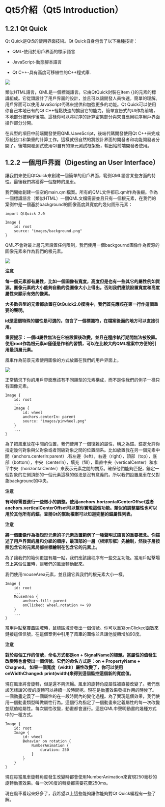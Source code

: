 # Qt5介紹（Qt5 Introduction）

## 1.2.1 Qt Quick

Qt Quick是Qt5的使用界面技術。Qt Quick自身包含了以下幾種技術：

* QML-使用於用戶界面的標示語言

* JavaScript-動態腳本語言

* Qt C++-具有高度可移植性的C++程式庫.

![](http://qmlbook.org/_images/qt5_overview.png)

類似HTML語言，QML是一個標識語言。它由QtQuick封裝在Item {}的元素的標識組成。它從頭設計了用戶界面的設計，並且可以讓開發人員快速，簡單的理解。用戶界面可以使用JavaScript代碼來提供和加強更多的功能。Qt Quick可以使用你自己本地已有的Qt C++輕鬆快速的擴展它的能力。簡單宣告式的UI作為前端，本地部分被稱作後端。這樣你可以將程序的計算密集部分與來自應用程序用戶界面操作部分分開。

在典型的項目中前端開發使用QML/JaveScript，後端代碼開發使用Qt C++來完成系統接口和繁重的計算工作。這樣就很自然的將設計界面的開發者和功能開發者分開了。後端開發測試使用Qt自有的單元測試框架後，輸出給前端開發者使用。

## 1.2.2 一個用戶界面（Digesting an User Interface）

讓我們來使用QtQuick來創建一個簡單的用戶界面，範例QML語言某些方面的特性。最後我們將獲得一個旋轉的風車。

我們開始創建一個空的main.qml檔案。所有的QML文件都已.qml作為後綴。作為一個標識語言（類似HTML）一個QML文檔需要並且只有一個根元素，在我們的案例中是一個基於background的圖像高度與寬度的幾何圖形元素：

```
import QtQuick 2.0

Image {
    id: root
    source: "images/background.png"
}
```

QML不會對最上層元素設置任何限制，我們使用一個backgournd圖像作為資源的圖像元素來作為我們的根元素。

![](http://qmlbook.org/_images/background.png)

**注意**

**每一個元素都有屬性，比如一個圖像有寬度，高度但是也有一些其它的屬性例如資源。圖像元素的大小能夠自動的從圖像大小上得出。否則我們應該設置寬度和高度屬性來顯示有效的像素。**

**大多數典型的元素都放置在QtQuick2.0模塊中，我們首先應該在第一行作這個重要的聲明。**

**id是這個特殊的屬性是可選的，包含了一個標識符，在檔案後面的地方可以直接引用。**

**重要提示：一個id屬性無法在它被設置後改變，並且在程序執行期間無法被設置。使用root作為根元素id僅僅是作者的習慣，可以在比較大的QML檔案中方便的引用最頂層元素。**

風車作為前景元素使用圖像的方式放置在我們的用戶界面上。

![](http://qmlbook.org/_images/pinwheel.png)

正常情況下你的用戶界面應該有不同類型的元素構成，而不是像我們的例子一樣只有圖像元素。

```
Image {
    id: root
    ...
    Image {
        id: wheel
        anchors.centerIn: parent
        source: "images/pinwheel.png"
    }
    ...
}
```

為了把風車放在中間的位置，我們使用了一個復雜的屬性，稱之為錨。錨定允許你指定幾何對象與父對象或者同級對象之間的位置關系。比如放置我在另一個元素中間（anchors.centerIn:parent）.有左邊（left），右邊（right），頂部（top），底部（bottom），中央（centerIn），填充（fill），垂直中央（verticalCenter）和水平中央（horizontalCenter）來表示元素之間的關系。確保他們能夠匹配，錨定一個對象的左側頂部的一個元素這樣的做法是沒有意義的。所以我們設置風車在父對象background的中央。

**注意**

**有時你需要進行一些微小的調整。使用anchors.horizontalCenterOffset或者anchors.verticalCenterOffset可以幫你實現這個功能。類似的調整屬性也可以用於其他所有的錨。查閱Qt的幫助檔案可以知道完整的錨屬性列表。**

**注意**

**將一個圖像作為根矩形元素的子元素放置範例了一種聲明式語言的重要概念。你描述了用戶界面的層和分組的順序，最頂部的一層（根矩形框）先繪制，然後子層按照包含它的元素局部坐標繪制在包含它的元素上。**

為了讓我們的範例更加有趣一點，我們應該讓程序有一些交互功能。當用戶點擊場景上某個位置時，讓我們的風車轉動起來。

我們使用mouseArea元素，並且讓它與我們的根元素大小一樣。

```
Image {
    id: root
    ...
    MouseArea {
        anchors.fill: parent
        onClicked: wheel.rotation += 90
    }
    ...
}
```

當用戶點擊覆蓋區域時，鼠標區域會發出一個信號。你可以重寫onClicked函數來鏈接這個信號。在這個案例中引用了風車的圖像並且讓他旋轉增加90度。

**注意**

**對於每個工作的信號，命名方式都是on + SignalName的標題。當屬性的值發生改變時也會發出一個信號。它們的命名方式是：on + PropertyName + Chagned。
如果一個寬度（width）屬性改變了，你可以使用onWidthChanged: print(width)來得到這個監控這個新的寬度值。**

現在風車將會旋轉，但是還不夠流暢。風車的旋轉角度屬性被直接改變了。我們應該怎樣讓90度的旋轉可以持續一段時間呢。現在是動畫效果發揮作用的時候了。一個動畫定義了一個屬性的在一段時間內的變化過程。為了實現這個效果，我們使用一個動畫類型叫做屬性行為。這個行為指定了一個動畫來定義屬性的每一次改變並賦值給屬性。每次屬性改變，動畫都會運行。這是QML中聲明動畫的幾種方式中的一種方式。

```
Image {
    id: root
    Image {
        id: wheel
        Behavior on rotation {
            NumberAnimation {
                duration: 250
            }
        }
    }
}
```

現在每當風車旋轉角度發生改變時都會使用NumberAnimation來實現250毫秒的旋轉動畫效果。每一次90度的轉變都需要花費250ms。

現在風車看起來好多了，我希望以上這些能夠讓你能夠對Qt Quick編程有一些了解。
